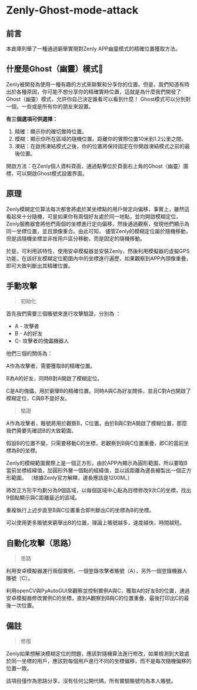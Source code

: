 # Zenly-Ghost-mode-attack

## 前言

本倉庫列舉了一種通過窮舉實現對Zenly APP幽靈模式的精確位置獲取方法。

## 什麼是Ghost（幽靈）模式👻

Zenly被開發為使用一種有趣的方式來聯繫和分享你的位置。但是，我們知道有時出於各種原因，你可能不想分享你的精確實時位置，這就是為什麼我們開發了Ghost（幽靈）模式，允許你自己決定誰看可以看到什麼！ Ghost模式可以分別對一個，一些或是所有你的朋友來設置。

**有三個選項可供選擇：**

1.  精確：顯示你的確切實時位置。
2.  模糊：顯示你所在區域的隨機位置。距離你的實際位置10米到1.2公里之間。
3.  凍結：在啟用凍結模式之後，你的位置將保持固定在你開啟凍結模式之前的最後位置。

開啟方法：在Zenly個人資料頁面，通過點擊位於頁面右上角的Ghost（幽靈）圖標，可以開啟Ghost模式設置界面。

## 原理

Zenly模糊定位算法每次都會將處於某坐標點的用戶做定向偏移，事實上，雖然這看起來十分隨機，可是如果你有兩個好友處於同一地點，並均開啟模糊定位，Zenly服務器會將他們兩個的坐標進行定向偏移，然後通過觀察，發現他們顯示為同一坐標位置，並且頭像重合。由此可知， 儘管Zenly的模糊定位屬於隨機移動，但是該隨機坐標並非按用戶區分移動，而是固定的隨機移動。

於是，可利用該特性，使用安卓模擬器並安裝Zenly，然後利用模擬器的虛擬GPS功能，在該好友模糊定位範圍內中的坐標進行遍歷，如果觀察到APP內頭像重疊，即可大致判斷出其精確位置。

## 手動攻擊

> 初始化

首先我們需要三個賬號來進行攻擊驗證，分別為 ：

-   A - 攻擊者
-   B - A的好友
-   C- 攻擊者的傀儡機器人

他們三個的關係為：

A作為攻擊者，需要獲取B的精確位置。

B為A的好友，同時B對A開啟了模糊定位。

C是A的傀儡，用於窮舉B的精確位置。同時A與C為好友關係，並且C對A也開啟了模糊定位，C與B不是好友。

> 驗證

A作為攻擊者，賬號將用於觀察B，C位置。由於B與C對A開啟了模糊位置，那麼我們需要先確認B的大致範圍。

假設B的位置不變，只需要移動C的坐標，若觀察到B與C位置重疊，即C的當前坐標為B的坐標。

Zenly的模糊範圍實際上是一個正方形，由於APP內顯示為圓形範圍，所以要取B當前坐標經緯值，加圓形外層一個點的經緯值，並以該距離為邊長繪製出一個正方形範圍。 （根據Zenly官方解釋，邊長應該是1200M。）

將改正方形平均劃分為9個區域，以每個區域中心點為目標修改9次C的坐標，找出9個點顯示與C距離最近的區域。

重複執行上述步直至B與C位置重合即判斷出C的坐標為B的坐標。

可以使用更多賬號來窮舉出B的位置，理論上賬號越多，速度越快，時間越短。

## 自動化攻擊（思路）

> 思路

利用安卓模擬器運行兩個實例，一個登錄攻擊者賬號（A），另外一個登錄機器人賬號（C）。

利用openCV與PyAutoGUI來觀察並控制實例A與C，獲取A的好友B的位置，通過安卓模擬器修改實例C的坐標，直到A觀察到B與C的位置重疊，最後打印出C的最後一次位置。

## 備註

> 修復

Zenly如果想解決模糊定位的問題，應該對隨機算法進行修改，如果檢測到大致處於同一坐標的用戶，應該對每個用戶進行不同的坐標偏移，而不是每次隨機偏移的位置一致。

該項目僅作為思路分享，沒有任何公開代碼，所有實驗賬號均為本人賬號。
